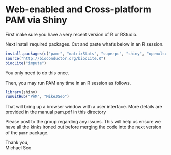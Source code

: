 # Web-enabled and Cross-platform PAM via Shiny

First make sure you have a very recent version of R or RStudio.

Next install required packages. Cut and paste what’s below in an R
session.

``` r
install.packages(c("pamr", "matrixStats", "superpc", "shiny", "openxlsx"))
source("http://bioconductor.org/biocLite.R")
biocLite("impute")
```

You only need to do this once.

Then, you may run PAM any time in an R session as follows.

``` r
library(shiny)
runGitHub("PAM", "MikeJSeo")
```

That will bring up a browser window with a user interface. More details
are provided in the manual pam.pdf in this directory

Please post to the group regarding any issues. This will help us ensure
we have all the kinks ironed out before merging the code into the next
version of the `pamr` package.

Thank you,  
Michael Seo
